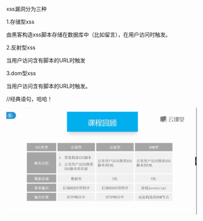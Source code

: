 xss漏洞分为三种

1.存储型xss

由黑客构造xss脚本存储在数据库中（比如留言），在用户访问时触发。

2.反射型xss

当用户访问含有脚本的URL时触发

3.dom型xss

当用户访问含有脚本的URL时触发。

<script>alert('hello，gaga!');</script> //经典语句，哈哈！

![](https://raw.githubusercontent.com/h1iba1/h1iba1.github.io/refs/heads/master/_posts/CTF/渗透测试/images/A398273B45C54DC3BCC937A0341E578Dclipboard.png)


